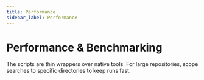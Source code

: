```yaml
---
title: Performance
sidebar_label: Performance
---
```


# Performance & Benchmarking

The scripts are thin wrappers over native tools. For large repositories, scope searches to specific directories to keep runs fast.
